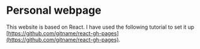 # Personal webpage

This website is based on React. I have used the following tutorial to set it up [https://github.com/gitname/react-gh-pages](https://github.com/gitname/react-gh-pages).